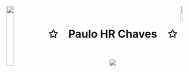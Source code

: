 <img align="left" src="https://cdn.prod.website-files.com/650b672b6d49343e2368aa57/655387bb33b1d059473b6655_6170b5377b069c085b0991e5_ezgif-2-2260bc5d0d32.gif" width="20%" style="display:inline;"><img align="right" src="https://blueprinteventsja.com/wp-content/uploads/2019/11/gif-bounce-arrow-2.gif" width="10%" style="display:inline;">
<br>
<p align="center">
    <h1 align="center">✩&emsp;Paulo HR Chaves&emsp;✩</h1>
</p>
<br>
<p align="center">
    <img src="https://readme-typing-svg.herokuapp.com/?lines=Olá;-Bem-vindo+ao+meu+perfil!;XDChaves!&font=Fira%20Code&color=%ffffff&center=true&width=280&height=50">
</p>
<br>
